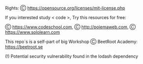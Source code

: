Rights: Ⓒ https://opensource.org/licenses/mit-license.php

If you interested study < code >, Try this resources for free:

Ⓒ https://www.codeschool.com, Ⓒ http://poiemaweb.com, Ⓒ https://www.sololearn.com

This repo`s is a self-part of big Workshop Ⓒ BeetRoot Academy: https://beetroot.se

(!) Potential security vulnerability found in the lodash dependency
